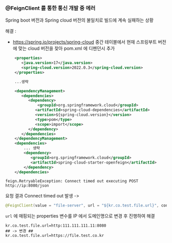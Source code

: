 ### @FeignClient 를 통한 통신 개발 중 에러

Spring boot 버전과 Spring cloud 버전의 불일치로 빌드에 계속 실패하는 상황

해결 :
- https://spring.io/projects/spring-cloud 중간 테이블에서 현재 스프링부트 버전에 맞는 cloud 버전을 찾아 pom.xml 에 디펜던시 추가

```xml
	<properties>  
	   <java.version>17</java.version>  
	   <spring-cloud.version>2022.0.3</spring-cloud.version>  
	</properties>

	...생략

	<dependencyManagement>  
	   <dependencies>  
	      <dependency>         
		      <groupId>org.springframework.cloud</groupId>  
	         <artifactId>spring-cloud-dependencies</artifactId>  
	         <version>${spring-cloud.version}</version>  
	         <type>pom</type>  
	         <scope>import</scope>  
	      </dependency>  
	   </dependencies>  
	</dependencyManagement>
	<dependencies>
		... 생략
		<dependency>  
		   <groupId>org.springframework.cloud</groupId>  
		   <artifactId>spring-cloud-starter-openfeign</artifactId>  
		</dependency>
	</dependencies>
```

```
feign.RetryableException: Connect timed out executing POST http://ip:8080/json
```

요청 결과 Connect timed out 발생 ->

```java
@FeignClient(value = "file-server", url = "${kr.co.test.file.url}", configuration = {FileCoKrHeaderConfig.class})
```

`url` 에 매핑되는 properties 변수를 IP 에서 도메인명으로 변경 후 진행하여 해결

```properties
kr.co.test.file.url=http:111.111.111.11:8080
## -> 변경 ##
kr.co.test.file.url=https://file.test.co.kr
```
